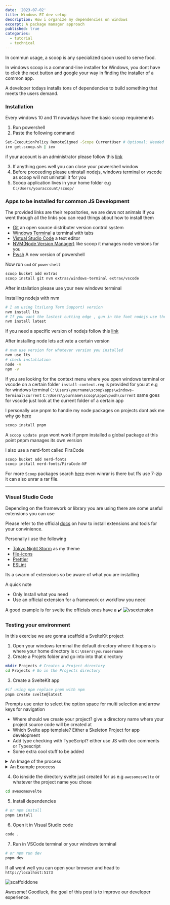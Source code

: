 ```yaml
---
date: '2023-07-02'
title: Windows EZ dev setup
description: How i organize my dependencies on windows
excerpt: A package manager approach
published: true
categories:
  - tutorial
  - technical
---
```


In commun usage, a scoop is any specialized spoon used to serve food.

In windows scoop is a command-line installer for Windows, you dont have to
click the next button and google your way in finding the installer of a common app.

A developer todays installs tons of dependencies to build something that meets
the users demand.

### Installation

Every windows 10 and 11 nowadays have the basic scoop requirements

1. Run powershell
2. Paste the following command

```sh
Set-ExecutionPolicy RemoteSigned -Scope CurrentUser # Optional: Needed to run a remote script the first time
irm get.scoop.sh | iex
```

if your account is an administrator please follow this [link](https://github.com/ScoopInstaller/Install#readme)

3. If anything goes well you can close your powershell window
4. Before proceeding please uninstall nodejs, windows terminal or vscode
   as scoop will not uninstall it for you
5. Scoop application lives in your home folder e.g `C:/Users/youraccount/scoop/`

### Apps to be installed for common JS Development

The provided links are their repositories, we are devs not animals
If you went through all the links you can read things about how to install them

- [Git](https://github.com/git/git) an open source distributer version control system
- [Windows Terminal](https://github.com/microsoft/terminal) a terminal with tabs
- [Vistual Studio Code](https://github.com/microsoft/vscode) a text editor
- [NVM(Node Version Manager)](https://github.com/nvm-sh/nvm) like scoop it manages node versions for you
- [Pwsh](https://github.com/PowerShell/PowerShell) A new version of powershell

Now run `cmd` or `powershell`

```sh
scoop bucket add extras
scoop install git nvm extras/windows-terminal extrax/vscode
```

After installation please use your new windows terminal

Installing nodejs with nvm

```sh
# I am using lts(Long Term Support) version
nvm install lts
# If you want the lastest cutting edge , gun in the foot nodejs use the command below
nvm install latest
```

If you need a specific version of nodejs follow this [link](https://github.com/nvm-sh/nvm/blob/master/README.md)

After installing node lets activate a certain version

```sh
# nvm use version for whatever version you installed
nvm use lts
# check installation
node -v
npm -v
```

If you are looking for the context menu where you open windows terminal or vscode on a certain folder
`install-context.reg` is provided for you at e.g for windows terminal
`C:\Users\yourname\scoop\apps\windows-terminal\current`
`C:\Users\yourname\scoop\apps\pwsh\current`
same goes for vscode just look at the current folder of a certain app

I personally use pnpm to handle my node packages on projects dont ask me why go [here](https://pnpm.io/)

```sh
scoop install pnpm
```

A `scoop update pnpm` wont work if pnpm installed a global package at this point pnpm manages
its own version

I also use a nerd-font called FiraCode

```sh
scoop bucket add nerd-fonts
scoop install nerd-fonts/FiraCode-NF
```

For more `Scoop` packages search [here](https://scoop.sh/#/apps) even winrar is there
but ffs use 7-zip it can also unrar a rar file.

---

### Visual Studio Code

Depending on the framework or library you are using there are some useful extensions you can use

Please refer to the official [docs](https://code.visualstudio.com/docs/editor/extension-marketplace)
on how to install extensions and tools for your convinience.

Personally i use the following

- [Tokyo Night Storm](https://marketplace.visualstudio.com/items?itemName=enkia.tokyo-night) as my theme
- [file-icons](https://marketplace.visualstudio.com/items?itemName=file-icons.file-icons)
- [Prettier](https://marketplace.visualstudio.com/items?itemName=esbenp.prettier-vscode)
- [ESLint](https://marketplace.visualstudio.com/items?itemName=dbaeumer.vscode-eslint)

Its a swarm of extensions so be aware of what you are installing

A quick note

- Only Install what you need
- Use an official extension for a framework or workflow you need

A good example is for svelte the officials ones have a ✔️
![vsextension](/assets/vsextension.png)

### Testing your environment

In this exercise we are gonna scaffold a SvelteKit project

1. Open your windows terminal the default directory where it hopens is where your home directory is
   `C:\Users\yourusername`
2. Create a Projets folder and go into into that directory

```sh
mkdir Projects # Creates a Project directory
cd Projects # Go in the Projects directory
```

3. Create a SvelteKit app

```sh
#if using npm replace pnpm with npm
pnpm create svelte@latest
```

Prompts use enter to select the option space for multi selection and arrow keys for navigation

- Where should we create your project? give a directory name where your project source code will be created at
- Which Svelte app template? Either a Skeleton Project for app development
- Add type checking with TypeScript? either use JS with doc comments or Typescript
- Some extra cool stuff to be added

<details><summary>An Image of the process</summary>

![devsvelte](/assets/devsvelte.png)

</details>

<details><summary> An Example proccess</summary>

```sh
Administrator in ~ via 🌙
❯ cd projects

Administrator in ~\Projects
❯ pnpm create svelte@latest
.../Local/pnpm/store/v3/tmp/dlx-10076    |   +6 +
Packages are hard linked from the content-addressable store to the virtual store.
  Content-addressable store is at: C:\Users\Administrator\AppData\Local\pnpm\store\v3
  Virtual store is at:             ../AppData/Local/pnpm/store/v3/tmp/dlx-10076/node_modules/.pnpm
.../Local/pnpm/store/v3/tmp/dlx-10076    | Progress: resolved 6, reused 6, downloaded 0, added 6, done

create-svelte version 5.0.2

┌  Welcome to SvelteKit!
│
◇  Where should we create your project?
│  awesomesvelte
│
◇  Which Svelte app template?
│  Skeleton project
│
◇  Add type checking with TypeScript?
│  Yes, using TypeScript syntax
│
◇  Select additional options (use arrow keys/space bar)
│  Add ESLint for code linting, Add Prettier for code formatting, Add Playwright for browser testing, Add Vitest for
unit testing
│
└  Your project is ready!

✔ Typescript
  Inside Svelte components, use <script lang="ts">

✔ ESLint
  https://github.com/sveltejs/eslint-plugin-svelte

✔ Prettier
  https://prettier.io/docs/en/options.html
  https://github.com/sveltejs/prettier-plugin-svelte#options

✔ Playwright
  https://playwright.dev

✔ Vitest
  https://vitest.dev

Install community-maintained integrations:
  https://github.com/svelte-add/svelte-add

Next steps:
  1: cd awesomesvlete
  2: npm install (or pnpm install, etc)
  3: git init && git add -A && git commit -m "Initial commit" (optional)
  4: npm run dev -- --open

To close the dev server, hit Ctrl-C

Stuck? Visit us at https://svelte.dev/chat

```

</details>

4. Go isnside the directory svelte just created for us e.g `awesomesvelte` or whatever
   the project name you chose

```sh
cd awesomesvelte
```

5. Install dependencies

```sh
# or npm install
pnpm install
```

6. Open it in Visual Studio code

```sh
code .
```

7. Run in VSCode terminal or your windows terminal

```sh
# or npm run dev
pnpm dev
```

If all went well you can open your browser and head to `http://localhost:5173`

![scaffolddone](/assets/scaffolddone.png)

Awesome! Goodluck, the goal of this post is to improve our developer experience.
